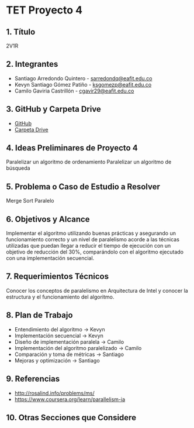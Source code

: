 # TET Proyecto 4

## 1. Título
2V1R

## 2. Integrantes
- Santiago Arredondo Quintero - sarredondq@eafit.edu.co 
- Kevyn Santiago Gómez Patiño - ksgomezp@eafit.edu.co 
- Camilo Gaviria Castrillón - cgavir29@eafit.edu.co 

## 3. GitHub y Carpeta Drive
- [GitHub](https://github.com/cgavir29/TET-Proyecto-4)
- [Carpeta Drive](https://drive.google.com/drive/folders/1piiqewvpliQUFRVZYRBsc58DWFiEK1KA?usp=sharing)

## 4. Ideas Preliminares de Proyecto 4
Paralelizar un algoritmo de ordenamiento
Paralelizar un algoritmo de búsqueda

## 5. Problema o Caso de Estudio a Resolver
Merge Sort Paralelo

## 6. Objetivos y Alcance
Implementar el algoritmo utilizando buenas prácticas y asegurando un funcionamiento correcto y un nivel de paralelismo acorde a las técnicas utilizadas que puedan llegar a reducir el tiempo de ejecución con un objetivo de reducción del 30%, comparándolo con el algoritmo ejecutado con una implementación secuencial.

## 7. Requerimientos Técnicos
Conocer los conceptos de paralelismo en Arquitectura de Intel y conocer la estructura y el funcionamiento del algoritmo.

## 8. Plan de Trabajo
- Entendimiento del algoritmo -> Kevyn
- Implementación secuencial -> Kevyn
- Diseño de implementación paralela -> Camilo
- Implementación del algoritmo paralelizado -> Camilo
- Comparación y toma de métricas -> Santiago
- Mejoras y optimización -> Santiago

## 9. Referencias
- http://rosalind.info/problems/ms/
- https://www.coursera.org/learn/parallelism-ia

## 10. Otras Secciones que Considere


